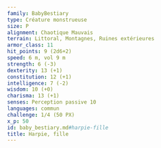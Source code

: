 ```yaml
---
family: BabyBestiary
type: Créature monstrueuse
size: P
alignment: Chaotique Mauvais
terrain: Littoral, Montagnes, Ruines extérieures
armor_class: 11
hit_points: 9 (2d6+2)
speed: 6 m, vol 9 m
strength: 6 (-3)
dexterity: 13 (+1)
constitution: 12 (+1)
intelligence: 7 (-2)
wisdom: 10 (+0)
charisma: 13 (+1)
senses: Perception passive 10
languages: commun
challenge: 1/4 (50 PX)
x_p: 50
id: baby_bestiary.md#harpie-fille
title: Harpie, fille
---
```


